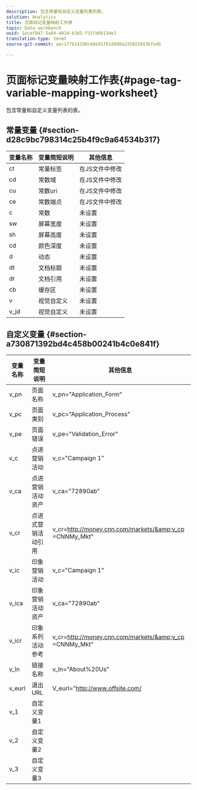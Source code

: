 ```yaml
---
description: 包含常量和自定义变量列表的表。
solution: Analytics
title: 页面标记变量映射工作表
topic: Data workbench
uuid: 1ecef047-5a04-401d-b3d5-f31fddb134e1
translation-type: tm+mt
source-git-commit: aec1f7b14198cdde91f61d490a235022943bfedb

---
```



# 页面标记变量映射工作表{#page-tag-variable-mapping-worksheet}

包含常量和自定义变量列表的表。

## 常量变量 {#section-d28c9bc798314c25b4f9c9a64534b317}

| 变量名称 | 变量简短说明 | 其他信息 |
|---|---|---|
| ct | 常量标签 | 在JS文件中修改 |
| cd | 常数域 | 在JS文件中修改 |
| cu | 常数uri | 在JS文件中修改 |
| ce | 常数端点 | 在JS文件中修改 |
| c | 常数 | 未设置 |
| sw | 屏幕宽度 | 未设置 |
| sh | 屏幕高度 | 未设置 |
| cd | 颜色深度 | 未设置 |
| d | 动态 | 未设置 |
| dt | 文档标题 | 未设置 |
| dr | 文档引用 | 未设置 |
| cb | 缓存区 | 未设置 |
| v | 视觉自定义 | 未设置 |
| v_jd | 视觉自定义 | 未设置 |

## 自定义变量 {#section-a730871392bd4c458b00241b4c0e841f}

| 变量名称 | 变量简短说明 | 其他信息 |
|---|---|---|
| v_pn | 页面名称 | v_pn=&quot;Application_Form&quot; |
| v_pc | 页面类别 | v_pc=&quot;Application_Process&quot; |
| v_pe | 页面错误 | v_pe=&quot;Validation_Error&quot; |
| v_c | 点进营销活动 | v_c=&quot;Campaign 1&quot; |
| v_ca | 点进营销活动资产 | v_ca=&quot;72890ab&quot; |
| v_cr | 点进式营销活动引用 | v_cr=http://money.cnn.com/markets/&amp;v_cp =CNNMy_Mkt&quot; |
| v_ic | 印象营销活动 | v_c=&quot;Campaign 1&quot; |
| v_ica | 印象营销活动资产 | v_ca=&quot;72890ab&quot; |
| v_icr | 印象系列活动参考 | v_cr=http://money.cnn.com/markets/&amp;v_cp =CNNMy_Mkt&quot; |
| v_ln | 链接名称 | v_ln=&quot;About%20Us&quot; |
| v_eurl | 退出URL | V_eurl=&quot;http://www.offsite.com/ |
| v_1 | 自定义变量1 |  |
| v_2 | 自定义变量2 |  |
| v_3 | 自定义变量3 |  |

